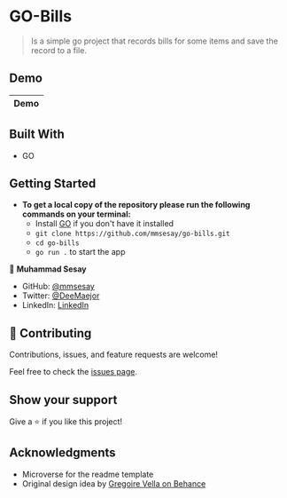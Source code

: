 # GO-Bills

> Is a simple go project that records bills for some items and save the record to a file.

## Demo
Demo |
:---:|
[]('./demo/go-bills.gif')

## Built With

- GO

## Getting Started

- **To get a local copy of the repository please run the following commands on your terminal:**
  - Install [GO](https://go.dev/doc/install) if you don't have it installed
  - `git clone https://github.com/mmsesay/go-bills.git`
  - `cd go-bills`
  - `go run .` to start the app

👤 **Muhammad Sesay**

- GitHub: [@mmsesay](https://github.com/mmsesay)
- Twitter: [@DeeMaejor](https://twitter.com/DeeMaejor)
- LinkedIn: [LinkedIn](https://linkedin.com/in/muhammad-m-sesay)


## 🤝 Contributing

Contributions, issues, and feature requests are welcome!

Feel free to check the [issues page](../../issues/).

## Show your support

Give a ⭐️ if you like this project!

## Acknowledgments
- Microverse for the readme template
- Original design idea by [Gregoire Vella on Behance](https://www.behance.net/gregoirevella)